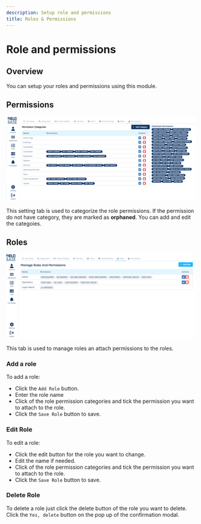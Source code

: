 ```yaml
---
description: Setup role and permissions
title: Roles & Permissions
---
```


# Role and permissions

## Overview

You can setup your roles and permissions using this module.

## Permissions

![permission](./images/permissions.png)

This setting tab is used to categorize the role permissions. If the permission do not have category, they are marked as **orphaned**.
You can add and edit the categoies.

## Roles

![role](./images/roles.png)

This tab is used to manage roles an attach permissions to the roles.

### Add a role

To add a role:

- Click the `Add Role` button.
- Enter the role name
- Click of the role permission categories and tick the permission you want to attach to the role.
- Click the `Save Role` button to save.

### Edit Role

To edit a role:

- Click the edit button for the role you want to change.
- Edit the name if needed.
- Click of the role permission categories and tick the permission you want to attach to the role.
- Click the `Save Role` button to save.

### Delete Role

To delete a role just click the delete button of the role you want to delete. Click the `Yes, delete` button on the pop up of the confirmation modal.
